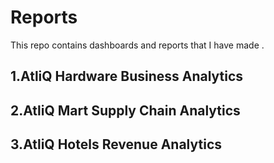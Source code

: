 # Reports

This repo contains dashboards and reports that I have made .

## 1.AtliQ Hardware Business Analytics


## 2.AtliQ Mart Supply Chain Analytics


## 3.AtliQ Hotels Revenue Analytics
